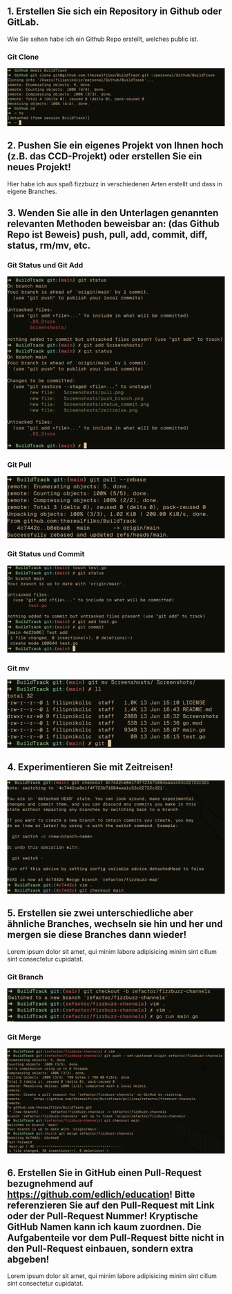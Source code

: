 ## 1. Erstellen Sie sich ein Repository in Github oder GitLab.
Wie Sie sehen habe ich ein Github Repo erstellt, welches public ist. 

### Git Clone
![Git Clone](Screenshots/init_clone.png)

## 2. Pushen Sie ein eigenes Projekt von Ihnen hoch (z.B. das CCD-Projekt) oder erstellen Sie ein neues Projekt!
Hier habe ich aus spaß fizzbuzz in verschiedenen Arten erstellt und dass in eigene Branches.

## 3. Wenden Sie alle in den Unterlagen genannten relevanten Methoden beweisbar an: (das Github Repo ist Beweis) push, pull, add, commit, diff, status, rm/mv, etc.
### Git Status und Git Add
![Git Status und Git Add](Screenshots/git_status_und_add.png)

### Git Pull
![Git Pull](Screenshots/pull.png)

### Git Status und Commit
![Git Status und Commit](Screenshots/status_commit.png)

### Git mv
![Git mv](Screenshots/mv.png)

## 4. Experimentieren Sie mit Zeitreisen!
![Zeitreise](Screenshots/zeitreise.png)

## 5. Erstellen sie zwei unterschiedliche aber ähnliche Branches, wechseln sie hin und her und mergen sie diese Branches dann wieder!
Lorem ipsum dolor sit amet, qui minim labore adipisicing minim sint cillum sint consectetur cupidatat.

### Git Branch
![Git Branch](Screenshots/checkout.png)

### Git Merge
![Git Merge](Screenshots/push_branch.png)

## 6. Erstellen Sie in GitHub einen Pull-Request bezugnehmend auf https://github.com/edlich/education! Bitte referenzieren Sie auf den Pull-Request mit Link oder der Pull-Request Nummer! Kryptische GitHub Namen kann ich kaum zuordnen. Die Aufgabenteile vor dem Pull-Request bitte nicht in den Pull-Request einbauen, sondern extra abgeben!
Lorem ipsum dolor sit amet, qui minim labore adipisicing minim sint cillum sint consectetur cupidatat.
